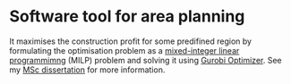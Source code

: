 # Software tool for area planning

It maximises the construction profit for some predifined region by formulating the optimisation problem as a [mixed-integer linear programmimng](https://en.wikipedia.org/wiki/Linear_programming#Integer_unknowns) (MILP) problem and solving it using [Gurobi Optimizer](https://www.gurobi.com/). See my [MSc dissertation](https://shmarov.com/files/fedor-shmarov-msc-dissertation.pdf) for more information.
